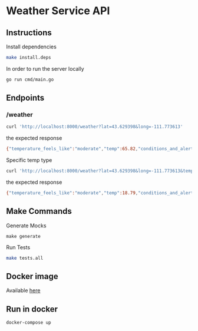 Weather Service API
========================================

## Instructions
Install dependencies
```bash
make install.deps
```

In order to run the server locally
```bash
go run cmd/main.go
```

## Endpoints

### /weather
```bash
curl 'http://localhost:8000/weather?lat=43.629398&long=-111.773613'
```
the expected response
```bash
{"temperature_feels_like":"moderate","temp":65.82,"conditions_and_alerts":[{"id":804,"main":"Clouds","description":"overcast clouds","icon":"04d"}]}
```

Specific temp type
```bash
curl 'http://localhost:8000/weather?lat=43.629398&long=-111.773613&tempType=metric'
```
the expected response
```bash
{"temperature_feels_like":"moderate","temp":18.79,"conditions_and_alerts":[{"id":804,"main":"Clouds","description":"overcast clouds","icon":"04d"}]}%
```

## Make Commands
Generate Mocks
```
make generate
```

Run Tests
```bash
make tests.all
```

## Docker image
Available [here](https://hub.docker.com/repository/docker/happilymarrieddadudemy/weather-service-go-api/general)

## Run in docker
```bash
docker-compose up
```

